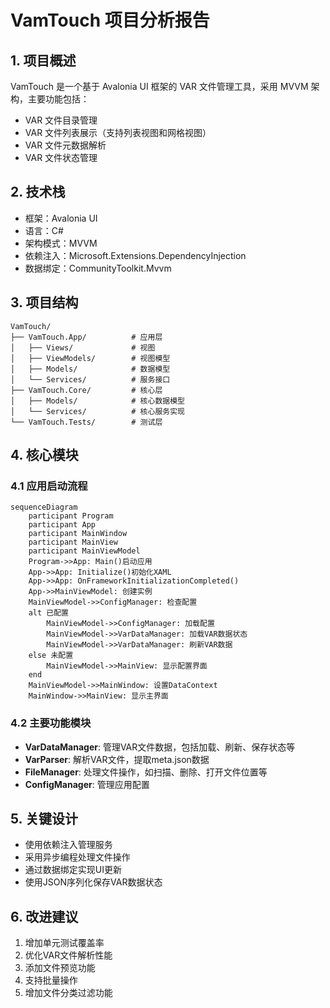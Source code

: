 # VamTouch 项目分析报告

## 1. 项目概述
VamTouch 是一个基于 Avalonia UI 框架的 VAR 文件管理工具，采用 MVVM 架构，主要功能包括：
- VAR 文件目录管理
- VAR 文件列表展示（支持列表视图和网格视图）
- VAR 文件元数据解析
- VAR 文件状态管理

## 2. 技术栈
- 框架：Avalonia UI
- 语言：C#
- 架构模式：MVVM
- 依赖注入：Microsoft.Extensions.DependencyInjection
- 数据绑定：CommunityToolkit.Mvvm

## 3. 项目结构
```
VamTouch/
├── VamTouch.App/          # 应用层
│   ├── Views/             # 视图
│   ├── ViewModels/        # 视图模型
│   ├── Models/            # 数据模型
│   └── Services/          # 服务接口
├── VamTouch.Core/         # 核心层
│   ├── Models/            # 核心数据模型
│   └── Services/          # 核心服务实现
└── VamTouch.Tests/        # 测试层
```

## 4. 核心模块

### 4.1 应用启动流程
```mermaid
sequenceDiagram
    participant Program
    participant App
    participant MainWindow
    participant MainView
    participant MainViewModel
    Program->>App: Main()启动应用
    App->>App: Initialize()初始化XAML
    App->>App: OnFrameworkInitializationCompleted()
    App->>MainViewModel: 创建实例
    MainViewModel->>ConfigManager: 检查配置
    alt 已配置
        MainViewModel->>ConfigManager: 加载配置
        MainViewModel->>VarDataManager: 加载VAR数据状态
        MainViewModel->>VarDataManager: 刷新VAR数据
    else 未配置
        MainViewModel->>MainView: 显示配置界面
    end
    MainViewModel->>MainWindow: 设置DataContext
    MainWindow->>MainView: 显示主界面
```

### 4.2 主要功能模块
- **VarDataManager**: 管理VAR文件数据，包括加载、刷新、保存状态等
- **VarParser**: 解析VAR文件，提取meta.json数据
- **FileManager**: 处理文件操作，如扫描、删除、打开文件位置等
- **ConfigManager**: 管理应用配置

## 5. 关键设计
- 使用依赖注入管理服务
- 采用异步编程处理文件操作
- 通过数据绑定实现UI更新
- 使用JSON序列化保存VAR数据状态

## 6. 改进建议
1. 增加单元测试覆盖率
2. 优化VAR文件解析性能
3. 添加文件预览功能
4. 支持批量操作
5. 增加文件分类过滤功能